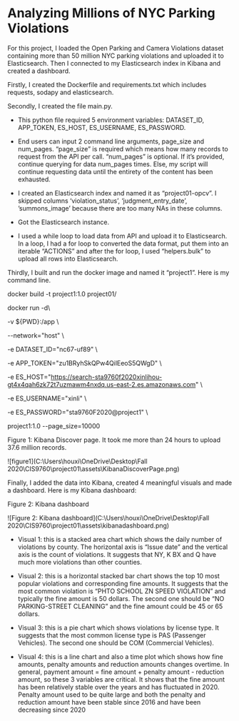 # Analyzing Millions of NYC Parking Violations

 

For this project, I loaded the Open Parking and Camera Violations dataset containing more than 50 million NYC parking violations and uploaded it to Elasticsearch. Then I connected to my Elasticsearch index in Kibana and created a dashboard.

Firstly, I created the Dockerfile and requirements.txt which includes requests, sodapy and elasticsearch. 

Secondly, I created the file main.py. 

* This python file required 5 environment variables: DATASET_ID, APP_TOKEN, ES_HOST, ES_USERNAME, ES_PASSWORD. 

* End users can input 2 command line arguments, page_size and num_pages. “page_size” is required which means how many records to request from the API per call. “num_pages” is optional. If it’s provided, continue querying for data num_pages times. Else, my script will continue requesting data until the entirety of the content has been exhausted. 

* I created an Elasticsearch index and named it as “project01-opcv”. I skipped columns ‘violation_status’, ‘judgment_entry_date’, ’summons_image’ because there are too many NAs in these columns. 

* Got the Elasticsearch instance.

* I used a while loop to load data from API and upload it to Elasticsearch. In a loop, I had a for loop to converted the data format, put them into an iterable “ACTIONS” and after the for loop, I used “helpers.bulk” to upload all rows into Elasticsearch.

Thirdly, I built and run the docker image and named it “project1”. Here is my command line.

docker build -t project1:1.0 project01/

docker run -d\

 -v ${PWD}:/app \

 --network="host" \

 -e DATASET_ID="nc67-uf89" \

 -e APP_TOKEN="zu1BRyhSkQPw4QilEeoS5QWgD" \

 -e ES_HOST="https://search-sta9760f2020xinlihou-gt4x4qah6zk72t7uzmawm4nxdq.us-east-2.es.amazonaws.com" \

 -e ES_USERNAME="xinli" \

 -e ES_PASSWORD="sta9760F2020@project1" \

 project1:1.0 --page_size=10000



Figure 1: Kibana Discover page. It took me more than 24 hours to upload 37.6 million records. 

![figure1](C:\Users\houxi\OneDrive\Desktop\Fall 2020\CIS9760\project01\assets\KibanaDiscoverPage.png)

Finally, I added the data into Kibana, created 4 meaningful visuals and made a dashboard. Here is my Kibana dashboard:

 Figure 2: Kibana dashboard

![Figure 2: Kibana dashboard](C:\Users\houxi\OneDrive\Desktop\Fall 2020\CIS9760\project01\assets\kibanadashboard.png)

* Visual 1: this is a stacked area chart which shows the daily number of violations by county. The horizontal axis is “Issue date” and the vertical axis is the count of violations. It suggests that NY, K BX and Q have much more violations than other counties.
* Visual 2: this is a horizontal stacked bar chart shows the top 10 most popular violations and corresponding fine amounts. It suggests that the most common violation is “PHTO SCHOOL ZN SPEED VIOLATION” and typically the fine amount is 50 dollars. The second one should be “NO PARKING-STREET CLEANING” and the fine amount could be 45 or 65 dollars.

* Visual 3: this is a pie chart which shows violations by license type. It suggests that the most common license type is PAS (Passenger Vehicles). The second one should be COM (Commercial Vehicles).

* Visual 4: this is a line chart and also a time plot which shows how fine amounts, penalty amounts and reduction amounts changes overtime. In general, payment amount = fine amount + penalty amount - reduction amount, so these 3 variables are critical. It shows that the fine amount has been relatively stable over the years and has fluctuated in 2020. Penalty amount used to be quite large and both the penalty and reduction amount have been stable since 2016 and have been decreasing since 2020

